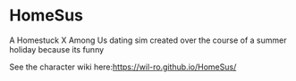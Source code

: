 # HomeSus
A Homestuck X Among Us dating sim created over the course of a summer holiday because its funny

See the character wiki here:https://wil-ro.github.io/HomeSus/
